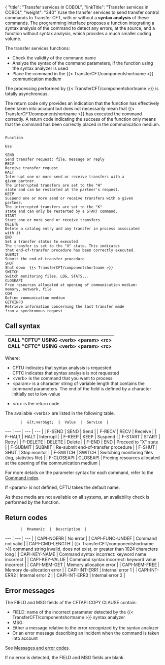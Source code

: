 {
    "title": "Transfer  services in COBOL",
    "linkTitle": "Transfer services in COBOL",
    "weight": "340"
}Use the transfer services to send transfer control commands to Transfer
CFT, with or without a **syntax analysis**
of these commands. The programming interface proposes a function integrating
a syntax analysis of the command to detect any errors, at the source,
and a function without syntax analysis, which provides a much smaller
coding volume.

The transfer services functions:

-   Check the validity
    of the command name
-   Analyze the syntax
    of the command parameters, if the function using the syntax analyzer is
    used
-   Place the command
    in the  {{< TransferCFT/componentshortname >}} communication medium

The processing performed by  {{< TransferCFT/componentshortname  >}} is totally asynchronous.

The return code only provides an indication that the function has effectively
been taken into account but does not necessarily mean that  {{< TransferCFT/componentshortname  >}}
has executed the command correctly. A return code indicating the success
of the function only means that the command has been correctly placed
in the communication medium.

```

Function

Use

SEND
Send transfer request: file, message or reply
RECV
Receive transfer request
HALT
Interrupt one or more send or receive transfers with a
given partner.
The interrupted transfers are set to the "H"
state and can be restarted at the partner's request.
KEEP
Suspend one or more send or receive transfers with a given
partner.
The interrupted transfers are set to the "K"
state and can only be restarted by a START command.
START
Start one or more send or receive transfers
DELETE
Delete a catalog entry and any transfer in process associated
with it
END
Set a transfer status to executed
The transfer is set to the "X" state. This indicates
that end-of-transfer procedure has been correctly executed.
SUBMIT
Submit the end-of-transfer procedure
SHUT
Shut down  {{< TransferCFT/componentshortname >}}
SWITCH
Switch monitoring files, LOG, STATS...
CLOSEAPI
Free resources allocated at opening of communication medium:
memory, network, file
COM
Define communication medium
GETXINFO
Retrieve information concerning the last transfer made
from a synchronous request
```
<span id="Call Syntax"></span>

## Call syntax


| CALL "CFTU" USING &lt;verb&gt; &lt;param&gt; &lt;rc&gt;<br /> CALL "CFTC" USING &lt;verb&gt; &lt;param&gt; &lt;rc&gt;  |
| --- |


Where:

-   CFTU indicates
    that syntax analysis is requested  
    CFTC indicates that syntax analysis is not requested
-   &lt;verb> is
    the command that you want to process
-   &lt;param> is
    a character string of variable length that contains the command parameters.
    The end of the field is defined by a character initially set to low-value

<!-- -->

-   &lt;rc> is the
    return code

The available &lt;verbs> are listed in the following table.


           |  &lt;verb&gt;  |  Value  |  Service  |
 --- | --- | --- | --- |
|  F-SEND  |  SEND  |  Send  |
|  F-RECV  |  RECV  |  Receive  |
|  F-HALT  |  HALT  |  Interrupt  |
|  F-KEEP  |  KEEP  |  Suspend  |
|  F-START  |  START  |  Retry  |
|  F-DELETE  |  DELETE  |  Delete  |
|  F-END  |  END  |  Proceed to "X" state  |
|  F-SUBMIT  |  SUBMIT  |  Re-submit end-of-transfer procedure  |
|  F-SHUT  |  SHUT  |  Stop monitor  |
|  F-SWITCH  |  SWITCH  |  Switching monitoring files<br /> (log, statistics file)  |
|  F-CLOSEAPI  |  CLOSEAPI  |  Freeing resources allocated at the opening of the communication medium  |


For more details on the parameter syntax for each command, refer to
the [Command index](../../../../../c_intro_userinterfaces/command_summary).

If &lt;param> is not defined, CFTU
takes the default name.

As these media are not available on all systems, an availability check
is performed by the function.

## Return codes


           |  Mnemonic  |  Description  |
 --- | --- | --- |
|  CAPI-NOERR  |  No error  |
|  CAPI-FUNC-UNDEF  |  Command not valid  |
|  CAPI-CMD-LENGTH  |  {{< TransferCFT/componentshortname  >}} command string invalid, does not exist, or greater than 1024 characters long  |
|  CAPI-KEY-NAME  |  Command syntax incorrect: keyword name incorrect  |
|  CAPI-KEY-VALUE  |  Command syntax incorrect: keyword value incorrect  |
|  CAPI-MEM-GET  |  Memory allocation error  |
|  CAPI-MEM-FREE  |  Memory de-allocation error  |
|  CAPI-INT-ERR1  |  Internal error 1  |
|  CAPI-INT-ERR2  |  Internal error 2  |
|  CAPI-INT-ERR3  |  Internal error 3  |


## Error messages

The FIELD and MSG fields of the CFTAPI COPY CLAUSE contain:

-   FIELD: name of
    the incorrect parameter detected by the  {{< TransferCFT/componentshortname >}} syntax analyzer
-   MSG:
-   Either a message
    relative to the error recognized by the syntax analyzer
-   Or an error
    message describing an incident when the command is taken into account

See [Messages
and error codes](../../../../../troubleshoot_intro/messages_and_error_codes_start_here).

If no error is detected, the FIELD and MSG fields are blank.
